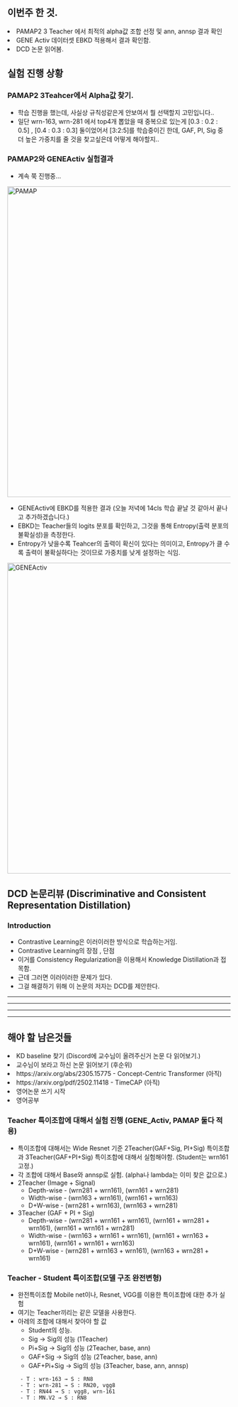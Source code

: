 ## 이번주 한 것.
<li> PAMAP2 3 Teacher 에서 최적의 alpha값 조합 선정 및 ann, annsp 결과 확인 </li>
<li> GENE Activ 데이터셋 EBKD 적용해서 결과 확인함. </li>
<li> DCD 논문 읽어봄. </li>

## 실험 진행 상황
### PAMAP2 3Teahcer에서 Alpha값 찾기.
- 학습 진행을 했는데, 사실상 규칙성같은게 안보여서 뭘 선택할지 고민입니다..
- 일단 wrn-163, wrn-281 에서 top4개 뽑았을 때 중복으로 있는게 [0.3 : 0.2 : 0.5] , [0.4 : 0.3 : 0.3] 둘이었어서 [3:2:5]를 학습중이긴 한데, GAF, PI, Sig 중 더 높은 가중치를 줄 것을 찾고싶은데 어떻게 해야할지..

### PAMAP2와 GENEActiv 실험결과
- 계속 쭉 진행중...
<img src="https://github.com/wjdwocks/ML-DNN/raw/main/markdown/25년/25.6.19/PAMAP.png" alt="PAMAP" width="700">

- GENEActiv에 EBKD를 적용한 결과 (오늘 저녁에 14cls 학습 끝날 것 같아서 끝나고 추가하겠습니다.)
- EBKD는 Teacher들의 logits 분포를 확인하고, 그것을 통해 Entropy(출력 분포의 불확실성)을 측정한다.
- Entropy가 낮을수록 Teahcer의 출력이 확신이 있다는 의미이고, Entropy가 클 수록 출력이 불확실하다는 것이므로 가중치를 낮게 설정하는 식임.
<img src="https://github.com/wjdwocks/ML-DNN/raw/main/markdown/25년/25.6.19/GENEActiv.png" alt="GENEActiv" width="700">


## DCD 논문리뷰 (Discriminative and Consistent Representation Distillation)
### Introduction
- Contrastive Learning은 이러이러한 방식으로 학습하는거임.
- Contrastive Learning의 장점 , 단점 
- 이거를 Consistency Regularization을 이용해서 Knowledge Distillation과 접목함.
- 근데 그러면 이러이러한 문제가 있다.
- 그걸 해결하기 위해 이 논문의 저자는 DCD를 제안한다.















---
---
---
---


## 해야 할 남은것들
<li> KD baseline 찾기 (Discord에 교수님이 올려주신거 논문 다 읽어보기.) </li>
<li> 교수님이 보라고 하신 논문 읽어보기 (후순위) </li>
<li> https://arxiv.org/abs/2305.15775 - Concept-Centric Transformer (아직) </li>
<li> https://arxiv.org/pdf/2502.11418 - TimeCAP (아직) </li>
<li> 영어논문 쓰기 시작 </li>
<li> 영어공부 </li>

### Teacher 특이조합에 대해서 실험 진행 (GENE_Activ, PAMAP 둘다 적용)
- 특이조합에 대해서는 Wide Resnet 기준 2Teacher(GAF+Sig, PI+Sig) 특이조합과 3Teacher(GAF+PI+Sig) 특이조합에 대해서 실험해야함. (Student는 wrn161 고정.)
- 각 조합에 대해서 Base와 annsp로 실험. (alpha나 lambda는 이미 찾은 값으로.)
- 2Teacher (Image + Signal)
    * Depth-wise - (wrn281 + wrn161), (wrn161 + wrn281)
    * Width-wise - (wrn163 + wrn161), (wrn161 + wrn163)
    * D+W-wise - (wrn281 + wrn163), (wrn163 + wrn281)
- 3Teacher (GAF + PI + Sig)
    * Depth-wise - (wrn281 + wrn161 + wrn161), (wrn161 + wrn281 + wrn161), (wrn161 + wrn161 + wrn281)
    * Width-wise - (wrn163 + wrn161 + wrn161), (wrn161 + wrn163 + wrn161), (wrn161 + wrn161 + wrn163)
    * D+W-wise - (wrn281 + wrn163 + wrn161), (wrn163 + wrn281 + wrn161)

### Teacher - Student 특이조합(모델 구조 완전변형)
- 완전특이조합 Mobile net이나, Resnet, VGG를 이용한 특이조합에 대한 추가 실험
- 여기는 Teacher끼리는 같은 모델을 사용한다.
- 아레의 조합에 대해서 찾아야 할 값 
    - Student의 성능.
    - Sig → Sig의 성능 (1Teacher)
    - Pi+Sig → Sig의 성능 (2Teacher, base, ann)
    - GAF+Sig → Sig의 성능 (2Teacher, base, ann)
    - GAF+Pi+Sig → Sig의 성능 (3Teacher, base, ann, annsp)
```
    - T : wrn-163 → S : RN8
    - T : wrn-281 → S : RN20, vgg8
    - T : RN44 → S : vgg8, wrn-161
    - T : MN.V2 → S : RN8
```